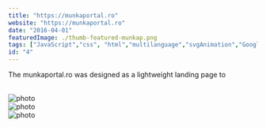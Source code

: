```yaml
---
title: "https://munkaportal.ro"
website: "https://munkaportal.ro"
date: "2016-04-01"
featuredImage: ./thumb-featured-munkap.png
tags: ["JavaScript","css", "html","multilanguage","svgAnimation","GoogleSheets"  ]
id: "4"
---
```


<justify>
The munkaportal.ro was designed as a lightweight landing page to

</justify>
<br />
<br />



![photo](thumb-munkap-1.png)  
![photo](thumb-munkap-2.png)  
![photo](thumb-munkap-3.png)  